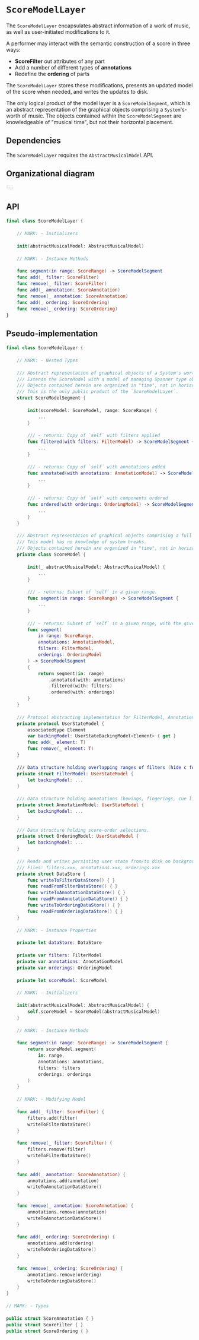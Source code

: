 # `ScoreModelLayer`

The `ScoreModelLayer` encapsulates abstract information of a work of music, as well as user-initiated modifications to it.

A performer may interact with the semantic construction of a score in three ways:

- **ScoreFilter** out attributes of any part
- Add a number of different types of **annotations**
- Redefine the **ordering** of parts

The `ScoreModelLayer` stores these modifications, presents an updated model of the score when needed, and writes the updates to disk.

The only logical product of the model layer is a `ScoreModelSegment`, which is an abstract representation of the graphical objects comprising a `System`'s-worth of music. The objects contained within the `ScoreModelSegment` are knowledgeable of "musical time", but not their horizontal placement.

## Dependencies

The `ScoreModelLayer` requires the `AbstractMusicalModel` API.

## Organizational diagram

<img src="img/ScoreModelLayer.png" alt="ScoreModelLayer" style="width: 20px;"/>

## API

```Swift
final class ScoreModelLayer {
	
	// MARK: - Initializers

	init(abstractMusicalModel: AbstractMusicalModel)
	
	// MARK: - Instance Methods

	func segment(in range: ScoreRange) -> ScoreModelSegment
    func add(_ filter: ScoreFilter)
    func remove(_ filter: ScoreFilter)
    func add(_ annotation: ScoreAnnotation)
    func remove(_ annotation: ScoreAnnotation)
    func add(_ ordering: ScoreOrdering)
    func remove(_ ordering: ScoreOrdering)
}
```

## Pseudo-implementation


```Swift
final class ScoreModelLayer {

    // MARK: - Nested Types

    /// Abstract representation of graphical objects of a System's worth of music.
    /// Extends the ScoreModel with a model of managing Spanner type objects over System-breaks.
    /// Objects contained herein are organized in "time", not in horizontal space.
    /// This is the only public product of the `ScoreModelLayer`.
    struct ScoreModelSegment {

    	init(scoreModel: ScoreModel, range: ScoreRange) {
    		...
    	}

        /// - returns: Copy of `self` with filters applied
    	func filtered(with filters: FilterModel) -> ScoreModelSegment {
    		...
    	}

    	/// - returns: Copy of `self` with annotations added
        func annotated(with annotations: AnnotationModel) -> ScoreModelSegment {
            ...
        }

        /// - returns: Copy of `self` with components ordered
        func ordered(with orderings: OrderingModel) -> ScoreModelSegment {
            ...
        }
    }

    /// Abstract representation of graphical objects comprising a full score.
    /// This model has no knowledge of system breaks.
    /// Objects contained herein are organized in "time", not in horizontal space.
    private class ScoreModel {

        init(_ abstractMusicalModel: AbstractMusicalModel) {
            ...
        }

		/// - returns: Subset of `self` in a given range.
        func segment(in range: ScoreRange) -> ScoreModelSegment {
        	...
        }

        /// - returns: Subset of `self` in a given range, with the given `annotations` merged.
        func segment(
            in range: ScoreRange, 
            annotations: AnnotationModel, 
            filters: FilterModel,
            orderings: OrderingModel
        ) -> ScoreModelSegment 
        {
            return segment(in: range)
            	.annotated(with: annotations)
            	.filtered(with: filters)
                .ordered(with: orderings)
        }
    }

    /// Protocol abstracting implementation for FilterModel, AnnotationModel, and OrderingModel.
    private protocol UserStateModel {
    	associatedtype Element
    	var backingModel: UserStateBackingModel<Element> { get }
    	func add(_ element: T)
    	func remove(_ element: T)
    }

    /// Data structure holding overlapping ranges of filters (hide c for a:b in (t0,t1)).
    private struct FilterModel: UserStateModel {
        let backingModel: ...
    }

    /// Data structure holding annotations (bowings, fingerings, cue links).
    private struct AnnotationModel: UserStateModel {
        let backingModel: ...
    }

	/// Data structure holding score-order selections.
    private struct OrderingModel: UserStateModel {
    	let backingModel: ...
    }

    /// Reads and writes persisting user state from/to disk on background thread.
    /// Files: filters.xxx, annotations.xxx, orderings.xxx
    private struct DataStore {
        func writeToFilterDataStore() { }
        func readFromFilterDataStore() { }
        func writeToAnnotationDataStore() { }
        func readFromAnnotationDataStore() { }
        func writeToOrderingDataStore() { }
        func readFromOrderingDataStore() { }
    }

    // MARK: - Instance Properties

    private let dataStore: DataStore

    private var filters: FilterModel
    private var annotations: AnnotationModel
    private var orderings: OrderingModel

    private let scoreModel: ScoreModel 

    // MARK: - Initializers

    init(abstractMusicalModel: AbstractMusicalModel) {
        self.scoreModel = ScoreModel(abstractMusicalModel)
    }

    // MARK: - Instance Methods

    func segment(in range: ScoreRange) -> ScoreModelSegment {
        return scoreModel.segment(
            in: range, 
            annotations: annotations, 
            filters: filters
            orderings: orderings
        )
    }

    // MARK: - Modifying Model

    func add(_ filter: ScoreFilter) {
        filters.add(filter)
        writeToFilterDataStore()
    }

    func remove(_ filter: ScoreFilter) { 
        filters.remove(filter)
        writeToFilterDataStore()
    }

    func add(_ annotation: ScoreAnnotation) { 
        annotations.add(annotation)
        writeToAnnotationDataStore()
    }

    func remove(_ annotation: ScoreAnnotation) { 
        annotations.remove(annotation)
        writeToAnnotationDataStore()
    }

    func add(_ ordering: ScoreOrdering) { 
        annotations.add(ordering)
        writeToOrderingDataStore()
    }

    func remove(_ ordering: ScoreOrdering) { 
        annotations.remove(ordering)
        writeToOrderingDataStore()
    }
}

// MARK: - Types

public struct ScoreAnnotation { }
public struct ScoreFilter { }
public struct ScoreOrdering { }
```